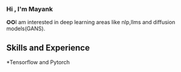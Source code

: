 ### Hi , I'm Mayank 
✪✪I am interested in deep learning areas like nlp,llms and diffusion models(GANS).

## Skills and Experience
*Tensorflow and Pytorch


